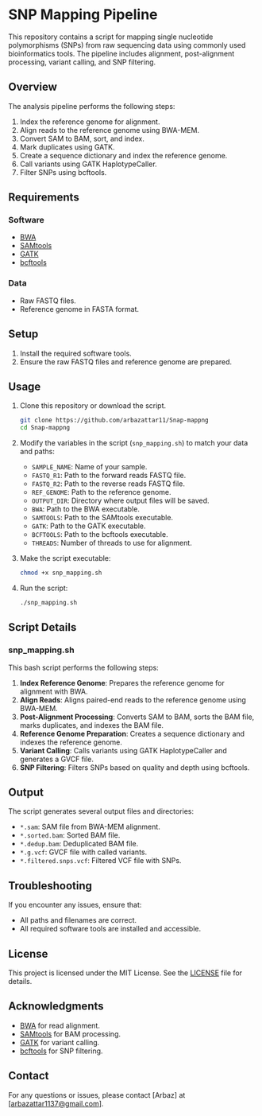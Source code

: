 # SNP Mapping Pipeline

This repository contains a script for mapping single nucleotide polymorphisms (SNPs) from raw sequencing data using commonly used bioinformatics tools. The pipeline includes alignment, post-alignment processing, variant calling, and SNP filtering.

## Overview

The analysis pipeline performs the following steps:
1. Index the reference genome for alignment.
2. Align reads to the reference genome using BWA-MEM.
3. Convert SAM to BAM, sort, and index.
4. Mark duplicates using GATK.
5. Create a sequence dictionary and index the reference genome.
6. Call variants using GATK HaplotypeCaller.
7. Filter SNPs using bcftools.

## Requirements

### Software
- [BWA](http://bio-bwa.sourceforge.net/)
- [SAMtools](http://www.htslib.org/)
- [GATK](https://gatk.broadinstitute.org/hc/en-us)
- [bcftools](http://samtools.github.io/bcftools/)

### Data
- Raw FASTQ files.
- Reference genome in FASTA format.

## Setup

1. Install the required software tools.
2. Ensure the raw FASTQ files and reference genome are prepared.

## Usage

1. Clone this repository or download the script.

    ```bash
    git clone https://github.com/arbazattar11/Snap-mappng
    cd Snap-mappng
    ```

2. Modify the variables in the script (`snp_mapping.sh`) to match your data and paths:
    - `SAMPLE_NAME`: Name of your sample.
    - `FASTQ_R1`: Path to the forward reads FASTQ file.
    - `FASTQ_R2`: Path to the reverse reads FASTQ file.
    - `REF_GENOME`: Path to the reference genome.
    - `OUTPUT_DIR`: Directory where output files will be saved.
    - `BWA`: Path to the BWA executable.
    - `SAMTOOLS`: Path to the SAMtools executable.
    - `GATK`: Path to the GATK executable.
    - `BCFTOOLS`: Path to the bcftools executable.
    - `THREADS`: Number of threads to use for alignment.

3. Make the script executable:

    ```bash
    chmod +x snp_mapping.sh
    ```

4. Run the script:

    ```bash
    ./snp_mapping.sh
    ```

## Script Details

### snp_mapping.sh

This bash script performs the following steps:

1. **Index Reference Genome**: Prepares the reference genome for alignment with BWA.
2. **Align Reads**: Aligns paired-end reads to the reference genome using BWA-MEM.
3. **Post-Alignment Processing**: Converts SAM to BAM, sorts the BAM file, marks duplicates, and indexes the BAM file.
4. **Reference Genome Preparation**: Creates a sequence dictionary and indexes the reference genome.
5. **Variant Calling**: Calls variants using GATK HaplotypeCaller and generates a GVCF file.
6. **SNP Filtering**: Filters SNPs based on quality and depth using bcftools.

## Output

The script generates several output files and directories:
- `*.sam`: SAM file from BWA-MEM alignment.
- `*.sorted.bam`: Sorted BAM file.
- `*.dedup.bam`: Deduplicated BAM file.
- `*.g.vcf`: GVCF file with called variants.
- `*.filtered.snps.vcf`: Filtered VCF file with SNPs.

## Troubleshooting

If you encounter any issues, ensure that:
- All paths and filenames are correct.
- All required software tools are installed and accessible.

## License

This project is licensed under the MIT License. See the [LICENSE](LICENSE) file for details.

## Acknowledgments

- [BWA](http://bio-bwa.sourceforge.net/) for read alignment.
- [SAMtools](http://www.htslib.org/) for BAM processing.
- [GATK](https://gatk.broadinstitute.org/hc/en-us) for variant calling.
- [bcftools](http://samtools.github.io/bcftools/) for SNP filtering.

## Contact

For any questions or issues, please contact [Arbaz] at [arbazattar1137@gmail.com].
